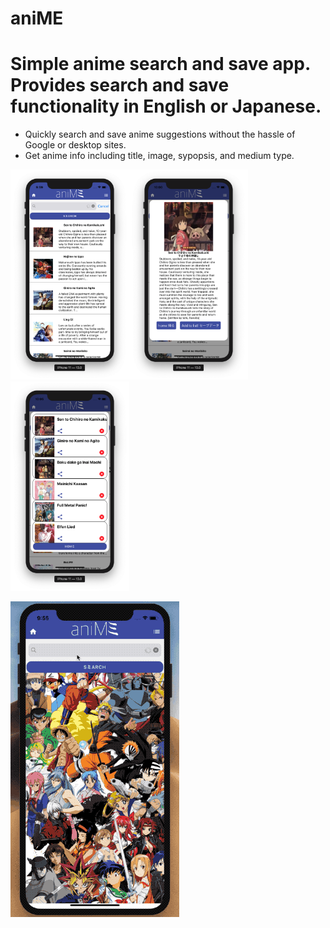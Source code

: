 # aniME

# Simple anime search and save app. Provides search and save functionality in English or Japanese.
  * Quickly search and save anime suggestions without the hassle of Google or desktop sites.
  * Get anime info including title, image, sypopsis, and medium type.  

<img src ='./demoSources/listView.png' width = '190px' /><img src = './demoSources/anime detail page.png' width = '190px' /><img src = './demoSources/savedList.png' width = '190px' />

<img src = './demoSources/aniME video.gif' />
